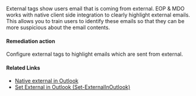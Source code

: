 External tags show users email that is coming from external. EOP & MDO works with native client side integration to clearly highlight external emails. This allows you to train users to identify these emails so that they can be more suspicious about the email contents.

#### Remediation action
Configure external tags to highlight emails which are sent from external.

#### Related Links

* [Native external in Outlook](https://techcommunity.microsoft.com/t5/exchange-team-blog/native-external-sender-callouts-on-email-in-outlook/ba-p/2250098) 
* [Set External in Outlook (Set-ExternalInOutlook)](https://learn.microsoft.com/en-us/powershell/module/exchange/set-externalinoutlook?view=exchange-ps)

